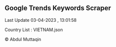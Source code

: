 

## Google Trends Keywords Scraper 
 
Last Update 03-04-2023 , 13:01:58

Country List :
VIETNAM.json



© Abdul Muttaqin 
